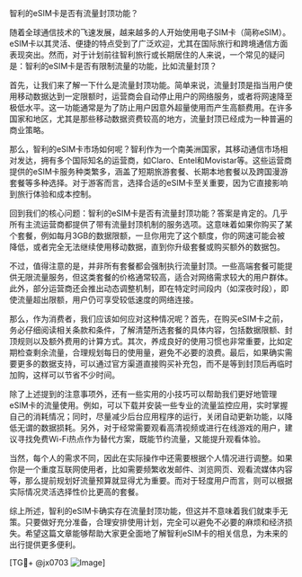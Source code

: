 智利的eSIM卡是否有流量封顶功能？

随着全球通信技术的飞速发展，越来越多的人开始使用电子SIM卡（简称eSIM）。eSIM卡以其灵活、便捷的特点受到了广泛欢迎，尤其在国际旅行和跨境通信方面表现突出。然而，对于计划前往智利旅行或长期居住的人来说，一个常见的疑问是：智利的eSIM卡是否有限制流量的功能，比如流量封顶？

首先，让我们来了解一下什么是流量封顶功能。简单来说，流量封顶是指当用户使用移动数据达到一定限额时，运营商会自动停止用户的网络服务，或者将网速降至极低水平。这一功能通常是为了防止用户因意外超量使用而产生高额费用。在许多国家和地区，尤其是那些移动数据资费较高的地方，流量封顶已经成为一种普遍的商业策略。

那么，智利的eSIM卡市场如何呢？智利作为一个南美洲国家，其移动通信市场相对发达，拥有多个国际知名的运营商，如Claro、Entel和Movistar等。这些运营商提供的eSIM卡服务种类繁多，涵盖了短期旅游套餐、长期本地套餐以及跨国漫游套餐等多种选择。对于游客而言，选择合适的eSIM卡至关重要，因为它直接影响到旅行体验和成本控制。

回到我们的核心问题：智利的eSIM卡是否有流量封顶功能？答案是肯定的。几乎所有主流运营商都提供了带有流量封顶机制的服务选项。这意味着如果你购买了某个套餐，例如每月3GB的数据限额，一旦你用完了这个额度，你的网速可能会被降低，或者完全无法继续使用移动数据，直到你升级套餐或购买额外的数据包。

不过，值得注意的是，并非所有套餐都会强制执行流量封顶。一些高端套餐可能提供无限流量服务，但这类套餐的价格通常较高，适合对网络需求较大的用户群体。此外，部分运营商还会推出动态调整机制，即在特定时间段内（如深夜时段），即使流量超出限额，用户仍可享受较低速度的网络连接。

那么，作为消费者，我们应该如何应对这种情况呢？首先，在购买eSIM卡之前，务必仔细阅读相关条款和条件，了解清楚所选套餐的具体内容，包括数据限额、封顶规则以及额外费用的计算方式。其次，养成良好的使用习惯也非常重要，比如定期检查剩余流量，合理规划每日的使用量，避免不必要的浪费。最后，如果确实需要更多的数据支持，可以通过官方渠道直接购买补充包，而不是等到封顶后再临时加购，这样可以节省不少时间。

除了上述提到的注意事项外，还有一些实用的小技巧可以帮助我们更好地管理eSIM卡的流量使用。例如，可以下载并安装一些专业的流量监控应用，实时掌握自己的消耗情况；同时，尽量减少后台应用程序的运行，关闭自动更新功能，以降低无谓的数据损耗。另外，对于经常需要观看高清视频或进行在线游戏的用户，建议寻找免费Wi-Fi热点作为替代方案，既能节约流量，又能提升观看体验。

当然，每个人的需求不同，因此在实际操作中还需要根据个人情况进行调整。如果你是一个重度互联网使用者，比如需要频繁收发邮件、浏览网页、观看流媒体内容等，那么提前规划好流量预算就显得尤为重要。而对于轻度用户而言，则可以根据实际情况灵活选择性价比更高的套餐。

综上所述，智利的eSIM卡确实存在流量封顶功能，但这并不意味着我们就束手无策。只要做好充分准备，合理安排使用计划，完全可以避免不必要的麻烦和经济损失。希望这篇文章能够帮助大家更全面地了解智利eSIM卡的相关信息，为未来的出行提供更多便利。

[TG💪+ @jx0703 ![Image](https://github.com/user-attachments/assets/dbca1d08-cadb-493c-b0ec-ad6f7a83f270)]
